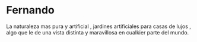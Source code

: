 # Fernando
La naturaleza mas pura y artificial , jardines artificiales para casas de lujos , algo que le de una vista distinta y maravillosa en cualkier parte del mundo.
